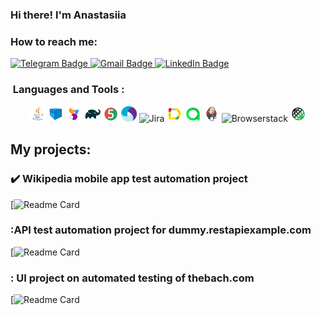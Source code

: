 ### Hi there! I'm Anastasiia
### How to reach me:

  <a href="https://t.me/nastyajyaa">
    <img src="https://img.shields.io/badge/Telegram-blue?style=for-the-badge&logo=telegram&logoColor=white" alt="Telegram Badge"/>
  </a>
  
   <a href="mailto:kolod.02@mail.ru">
    <img src="https://img.shields.io/badge/Gmail-red?style=for-the-badge&logo=gmail&logoColor=white" alt="Gmail Badge"/>
  </a>
  
  <a href="(https://www.linkedin.com/in/anastasiia-zelenskaia-a2157323a">
    <img src="https://img.shields.io/badge/LinkedIn-blue?style=for-the-badge&logo=linkedin&logoColor=white" alt="LinkedIn Badge">
  </a>

###  &nbsp;Languages and Tools :

<p  align="center"> 

<img width="5%" title="Java" src="media/Java.svg">
<img width="5%" title="Selenoid" src="media/Selenoid.svg">
<img width="5%" title="Selenide" src="media/Selenide.svg">
<img width="5%" title="Gradle" src="media/Gradle.svg">
<img width="5%" title="Junit5" src="media/Junit5.svg">
<img width="5%" title="Appium" src="media/Appium.svg">
<img width="5%" title="Jira" src="media/Jira.svg">
<img width="5%" title="Allure Report" src="media/Allure.svg">
<img width="5%" title="Allure TestOps" src="media/Allure_TO.svg">
<img width="5%" title="Jenkins" src="media/Jenkins.svg">
<img width="5%" title="Browserstack" src="media/Browserstack.svg">
<img width="5%" title="RestAssured" src="media/RestAssured.svg">

</p>

## My projects:
### :heavy_check_mark: Wikipedia mobile app test automation project
[![Readme Card](https://github.com/Nastyajya/Mobile_Wiikipedia)

### :API test automation project for dummy.restapiexample.com
[![Readme Card](https://github.com/Nastyajya/Api_graduate_work)

### : UI project on automated testing of thebach.com
[![Readme Card](https://github.com/Nastyajya/Project-finally)

  
